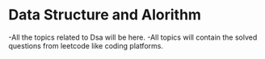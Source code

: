 # Data Structure and Alorithm
-All the topics related to Dsa will be here.
-All topics will contain the solved questions from leetcode like coding platforms.
